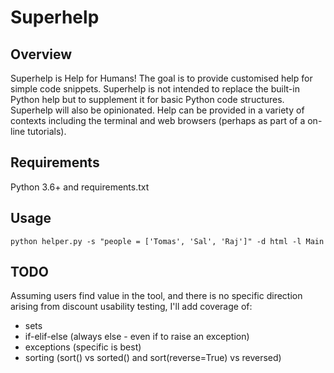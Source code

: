 # Superhelp

## Overview

Superhelp is Help for Humans! The goal is to provide customised help for simple code snippets. Superhelp is not intended to replace the built-in Python help but to supplement it for basic Python code structures. Superhelp will also be opinionated. Help can be provided in a variety of contexts including the terminal and web browsers (perhaps as part of a on-line tutorials). 

## Requirements

Python 3.6+ and requirements.txt

## Usage

    python helper.py -s "people = ['Tomas', 'Sal', 'Raj']" -d html -l Main

## TODO

Assuming users find value in the tool, and there is no specific direction arising from discount usability testing, I'll add coverage of:

* sets
* if-elif-else (always else - even if to raise an exception)
* exceptions (specific is best)
* sorting (sort() vs sorted() and sort(reverse=True) vs reversed)
